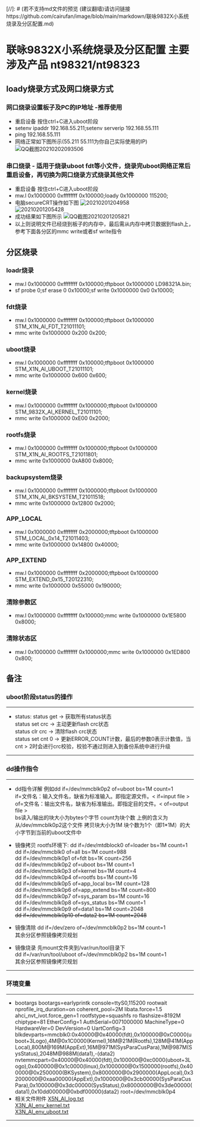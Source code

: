 [//]: # (若不支持md文件的预览 (建议翻墙)请访问链接https://github.com/cairufan/image/blob/main/markdown/联咏9832X小系统烧录及分区配置.md)

# 联咏9832X小系统烧录及分区配置 主要涉及产品 nt98321/nt98323

## loady烧录方式及网口烧录方式

### 网口烧录设置板子及PC的IP地址 -推荐使用

- 重启设备 按住ctrl+C进入uboot阶段
- setenv ipaddr 192.168.55.211;setenv serverip 192.168.55.111
- ping 192.168.55.111
- 网络正常如下图所示(55.211 55.111为你自己实际使用的IP)
![QQ截图20210202093506](https://cdn.jsdelivr.net/gh/cairufan/image@main//picture/QQ截图20210202093506.png)  

### 串口烧录 - 适用于烧录uboot fdt等小文件，烧录完uboot网络正常后重启设备，再切换为网口烧录方式烧录其他文件

- 重启设备 按住ctrl+C进入uboot阶段
- mw.l 0x1000000 0xffffffff 0x100000;loady 0x1000000 115200;
- 电脑secureCRT操作如下图
![20210201204958](https://cdn.jsdelivr.net/gh/cairufan/image@main//picture/20210201204958.png)  
![20210201205428](https://cdn.jsdelivr.net/gh/cairufan/image@main//picture/20210201205428.png)  
- 成功结果如下图所示
![QQ截图20210201205821](https://cdn.jsdelivr.net/gh/cairufan/image@main//picture/QQ截图20210201205821.png)  
- 以上则说明文件已经烧到板子的内存中，最后需从内存中拷贝数据到flash上，参考下面各分区的mmc write或者sf write指令

## 分区烧录

### loadr烧录

- mw.l 0x1000000 0xffffffff 0x100000;tftpboot 0x1000000 LD98321A.bin;
- sf probe 0;sf erase 0 0x10000;sf write 0x1000000 0x0 0x10000;

### fdt烧录

- mw.l 0x1000000 0xffffffff 0x100000;tftpboot 0x1000000 STM_X1N_AI_FDT_T21011101;
- mmc write 0x1000000 0x200 0x200;

### uboot烧录

- mw.l 0x1000000 0xffffffff 0x100000;tftpboot 0x1000000 STM_X1N_AI_UBOOT_T21011101;
- mmc write 0x1000000 0x600 0x600;

### kernel烧录

- mw.l 0x1000000 0xffffffff 0x1000000;tftpboot 0x1000000 STM_9832X_AI_KERNEL_T21011101;
- mmc write 0x1000000 0xE00 0x2000;

### rootfs烧录

- mw.l 0x1000000 0xffffffff 0x1000000;tftpboot 0x1000000 STM_X1N_AI_ROOTFS_T21011801;
- mmc write 0x1000000 0xA800 0x8000;

### backupsystem烧录

- mw.l 0x1000000 0xffffffff 0x1000000;tftpboot 0x1000000 STM_X1N_AI_BKSYSTEM_T21011518;
- mmc write 0x1000000 0x12800 0x2000;

### APP_LOCAL

- mw.l 0x1000000 0xffffffff 0x2000000;tftpboot 0x1000000 STM_LOCAL_0x14_T21011403;
- mmc write 0x1000000 0x14800 0x40000;

### APP_EXTEND

- mw.l 0x1000000 0xffffffff 0x2000000;tftpboot 0x1000000 STM_EXTEND_0x15_T20122310;
- mmc write 0x1000000 0x55000 0x190000;

### 清除参数区

- mw.l 0x1000000 0xffffffff 0x100000;mmc write 0x1000000 0x1E5800 0x8000;

### 清除状态区

- mw.l 0x1000000 0xffffffff 0x1000000;mmc write 0x1000000 0x1ED800 0x800;

## 备注

### uboot阶段status的操作

----

- status:
status get -> 获取所有status状态  
status set crc -> 主动更新flash crc状态  
status clr crc -> 清除flash crc状态  
status set cnt 0 -> 更新ERROR_COUNT计数，最后的参数0表示计数值，当cnt > 2时会进行crc校验，校验不通过则进入到备份系统中进行升级  

----

### dd操作指令

----

- dd指令详解
例如dd if=/dev/mmcblk0p2 of=uboot bs=1M count=1  
if=文件名：输入文件名，缺省为标准输入。即指定源文件。< if=input file >
of=文件名：输出文件名，缺省为标准输出。即指定目的文件。< of=output file >  
bs读入/输出的块大小为bytes个字节
count为块个数
上例的含义为从/dev/mmcblk0p2这个文件 拷贝块大小为1M 块个数为1个（即1*1M）的大小字节到当前的uboot文件中

- 镜像拷贝 rootfs环境下:
dd if=/dev/mtdblock0 of=loader bs=1M count=1  
dd if=/dev/mmcblk0 of=all bs=1M count=988  
dd if=/dev/mmcblk0p1 of=fdt bs=1K count=256  
dd if=/dev/mmcblk0p2 of=uboot bs=1M count=1  
dd if=/dev/mmcblk0p3 of=kernel bs=1M count=4  
dd if=/dev/mmcblk0p4 of=rootfs bs=1M count=16  
dd if=/dev/mmcblk0p5 of=app_local bs=1M count=128  
dd if=/dev/mmcblk0p6 of=app_extend bs=1M count=800  
dd if=/dev/mmcblk0p7 of=sys_param bs=1M count=16  
dd if=/dev/mmcblk0p8 of=sys_status bs=1M count=1  
dd if=/dev/mmcblk0p9 of=data1 bs=1M count=2048  
~~dd if=/dev/mmcblk0p10 of=data2 bs=1M count=2048~~  

- 镜像清除
dd if=/dev/zero of=/dev/mmcblk0p2 bs=1M count=1  
其余分区参照镜像拷贝规划

- 镜像烧录
先mount文件夹到/var/run/tool目录下  
dd if=/var/run/tool/uboot of=/dev/mmcblk0p2 bs=1M count=1  
其余分区参照镜像拷贝规划

----

### 环境变量

----

- bootargs
bootargs=earlyprintk console=ttyS0,115200 rootwait nprofile_irq_duration=on coherent_pool=2M libata.force=1.5 ahci_nvt_ivot.force_gen=1 rootfstype=squashfs ro flashsize=8192M chiptype=81 EtherConfig=1 AuthSerial=0071000000 MachineType=0 HardwareVer=0 DevVersion=0 UartConfig=3 blkdevparts=mmcblk0:0x40000@0x40000(fdt),0x100000@0xC0000(uboot+3Logo),4M@0x1C0000(Kernel),16M@21M(Rootfs),128M@41M(AppLocal),800M@169M(AppExt),16M@971M(SysParaCusPara),1M@987M(SysStatus),2048M@988M(data1),-(data2) nvtemmcpart=0x40000@0x40000(fdt),0x100000@0xc0000(uboot+3Logo),0x400000@0x1c0000(linux),0x1000000@0x1500000(rootfs),0x400000@0x2500000(BKSystem),0x8000000@0x2900000(AppLocal),0x32000000@0xaa00000(AppExt),0x1000000@0x3cb00000(SysParaCusPara),0x100000@0x3dc00000(SysStatus),0x80000000@0x3de00000(data1),0x10dd00000@0xbdf00000(data2)  root=/dev/mmcblk0p4
- 相关文件附件
[X5N_AI_log.txt](https://cdn.jsdelivr.net/gh/cairufan/image@main/other/X5N_AI_log.txt)  
[X3N_AI_env_kernel.txt](https://cdn.jsdelivr.net/gh/cairufan/image@main/other/X3N_AI_env_kernel.txt)  
[X3N_AI_env_uboot.txt](https://cdn.jsdelivr.net/gh/cairufan/image@main/other/X3N_AI_env_uboot.txt)  

----
